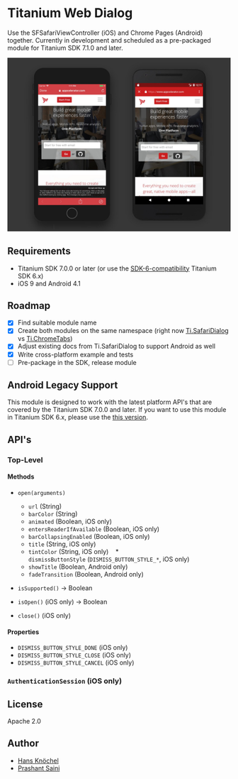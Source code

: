 # Titanium Web Dialog

Use the SFSafariViewController (iOS) and Chrome Pages (Android) together. Currently in development and scheduled 
as a pre-packaged module for Titanium SDK 7.1.0 and later.

<img src="./fixtures/DQM57Q7X4AAF8yR.jpg" width="800" alt="Titanium Web Dialog" />

## Requirements

- Titanium SDK 7.0.0 or later (or use the [SDK-6-compatibility](https://github.com/appcelerator-modules/titanium-web-dialog/tree/SDK-6-compatibility) Titanium SDK 6.x)
- iOS 9 and Android 4.1

## Roadmap

- [x] Find suitable module name
- [x] Create both modules on the same namespace (right now [Ti.SafariDialog](https://github.com/appcelerator-modules/ti.safaridialog) vs [Ti.ChromeTabs](https://github.com/prashantsaini1/ti-chrometabs))
- [x] Adjust existing docs from Ti.SafariDialog to support Android as well
- [x] Write cross-platform example and tests
- [ ] Pre-package in the SDK, release module

## Android Legacy Support

This module is designed to work with the latest platform API's that are covered by the Titanium SDK 7.0.0 and later.
If you want to use this module in Titanium SDK 6.x, please use the [this version](https://github.com/appcelerator-modules/titanium-web-dialog/raw/SDK-6-compatibility/android/legacy/ti.webdialog-android-1.0.0.zip).

## API's

### Top-Level

#### Methods

* `open(arguments)`
    * `url` (String)
    * `barColor` (String)
    * `animated` (Boolean, iOS only)
    * `entersReaderIfAvailable` (Boolean, iOS only)
    * `barCollapsingEnabled` (Boolean, iOS only)
    * `title` (String, iOS only)
    * `tintColor` (String, iOS only)
    * `dismissButtonStyle` (`DISMISS_BUTTON_STYLE_*`, iOS only)
    * `showTitle` (Boolean, Android only)
    * `fadeTransition` (Boolean, Android only)
  
* `isSupported()` -> Boolean
* `isOpen()` (iOS only) -> Boolean
* `close()` (iOS only)

#### Properties

* `DISMISS_BUTTON_STYLE_DONE` (iOS only)
* `DISMISS_BUTTON_STYLE_CLOSE` (iOS only)
* `DISMISS_BUTTON_STYLE_CANCEL` (iOS only)

### `AuthenticationSession` (iOS only)

## License

Apache 2.0

## Author
- [Hans Knöchel](https://github.com/hansemannn)
- [Prashant Saini](https://github.com/prashantsaini1)
